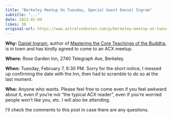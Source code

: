 ```yaml
---
title: "Berkeley Meetup On Tuesday, Special Guest Daniel Ingram"
subtitle: "..."
date: 2023-02-04
likes: 30
original-url: https://www.astralcodexten.com/p/berkeley-meetup-on-tuesday-special
---
```

**Why:** [Daniel Ingram](https://www.integrateddaniel.info/), author of [Mastering the Core Teachings of the Buddha](https://slatestarcodex.com/2017/09/18/book-review-mastering-the-core-teachings-of-the-buddha/), is in town and has kindly agreed to come to an ACX meetup.

 **Where:** Rose Garden Inn, 2740 Telegraph Ave, Berkeley.

 **When:** Tuesday, February 7, 6:30 PM. Sorry for the short notice, I messed up confirming the date with the Inn, then had to scramble to do so at the last moment.

 **Who:** Anyone who wants. Please feel free to come even if you feel awkward about it, even if you’re not “the typical ACX reader”, even if you’re worried people won’t like you, etc. I will also be attending.

I’ll check the comments to this post in case there are any questions.
